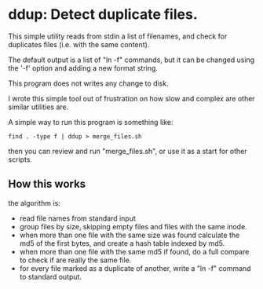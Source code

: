 ddup: Detect duplicate files.
====

This simple utility reads from stdin a list of filenames, and check for duplicates files (i.e. with the same content). 

The default output is a list of "ln -f" commands, but it can be changed using the '-f' option and adding a new format string.

This program does not writes any change to disk.

I wrote this simple tool out of frustration on how slow and complex are other similar utilities are.

A simple way to run this program is something like:

    find . -type f | ddup > merge_files.sh

then you can review and run "merge_files.sh", or use it as a start for other scripts.

How this works
--------------

the algorithm is:

- read file names from standard input
- group files by size, skipping empty files and files with the same inode.
- when more than one file with the same size was found calculate the md5 of the first bytes, and create a hash table indexed by md5.
- when more than one file with the same md5 if found, do a full compare to check if are really the same file.
- for every file marked as a duplicate of another, write a "ln -f" command to standard output.

